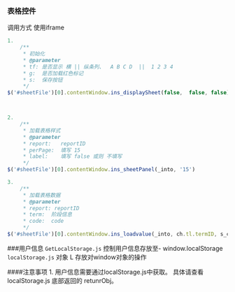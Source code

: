 ### 表格控件


调用方式 
使用iframe
```js
1.
    /**
     * 初始化
     * @parameter
     * tf: 是否显示 横 || 纵条列、  A B C D  ||  1 2 3 4
     * g:  是否加载红色标记
     * s:  保存按钮
     */
$('#sheetFile')[0].contentWindow.ins_displaySheet(false,  false, false)



2.
    /**
     * 加载表格样式
     * @parameter
     * report:   reportID
     * perPage:  填写 15
     * label:    填写 false 或则 不填写
     */
$('#sheetFile')[0].contentWindow.ins_sheetPanel(_into, '15')

3.
    /**
     * 加载表格数据
     * @parameter
     * report: reportID
     * term:  阶段信息
     * code:  code
     */
$('#sheetFile')[0].contentWindow.ins_loadvalue(_into, ch.tl.termID, s_code)

```


###用户信息
`GetLocalStorage.js` 控制用户信息存放至- window.localStorage
`localStorage.js`  对象 L 存放对window对象的操作

####注意事项
1.
  用户信息需要通过localStorage.js中获取。
  具体请查看 localStorage.js 底部返回的 retunrObj。